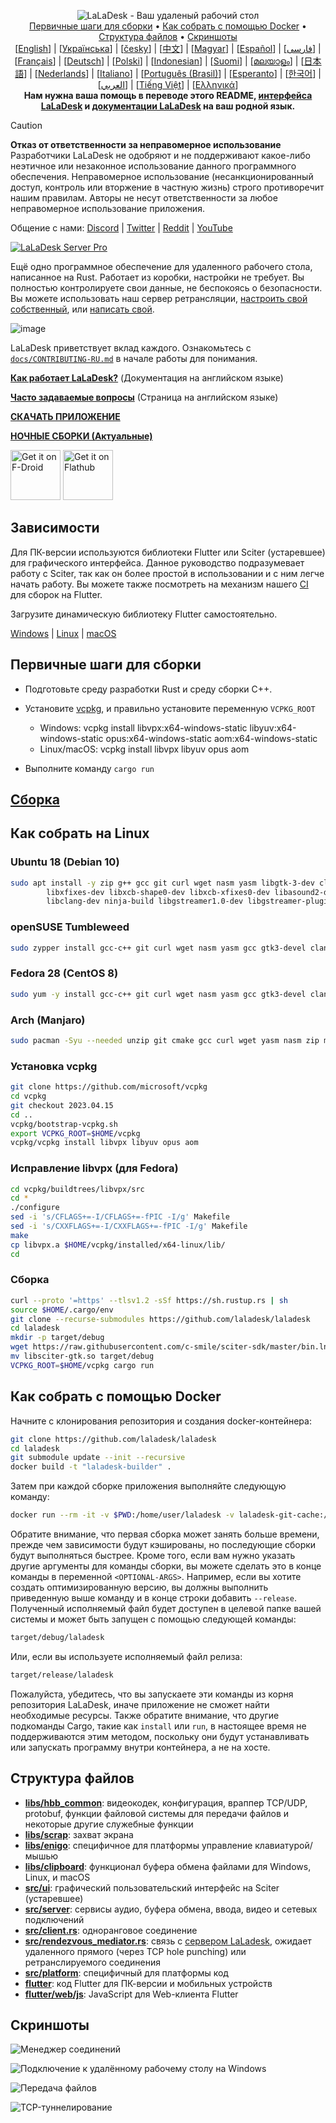 <p align="center">
  <img src="../res/logo-header.svg" alt="LaLaDesk - Ваш удаленый рабочий стол"><br>
  <a href="#первичные-шаги-для-сборки">Первичные шаги для сборки</a> •
  <a href="#как-собрать-с-помощью-Docker">Как собрать с помощью Docker</a> •
  <a href="#структура-файлов">Структура файлов</a> •
  <a href="#скриншоты">Скриншоты</a><br>
  [<a href="../README.md">English</a>] | [<a href="README-UA.md">Українська</a>] | [<a href="README-CS.md">česky</a>] | [<a href="README-ZH.md">中文</a>] | [<a href="README-HU.md">Magyar</a>] | [<a href="README-ES.md">Español</a>] | [<a href="README-FA.md">فارسی</a>] | [<a href="README-FR.md">Français</a>] | [<a href="README-DE.md">Deutsch</a>] | [<a href="README-PL.md">Polski</a>] | [<a href="README-ID.md">Indonesian</a>] | [<a href="README-FI.md">Suomi</a>] | [<a href="README-ML.md">മലയാളം</a>] | [<a href="README-JP.md">日本語</a>] | [<a href="README-NL.md">Nederlands</a>] | [<a href="README-IT.md">Italiano</a>] | [<a href="README-PTBR.md">Português (Brasil)</a>] | [<a href="README-EO.md">Esperanto</a>] | [<a href="README-KR.md">한국어</a>] | [<a href="README-AR.md">العربي</a>] | [<a href="README-VN.md">Tiếng Việt</a>] | [<a href="README-GR.md">Ελληνικά</a>]<br>
  <b>Нам нужна ваша помощь в переводе этого README, <a href="https://github.com/laladesk/laladesk/tree/master/src/lang">интерфейса LaLaDesk</a>
     и <a href="https://github.com/laladesk/doc.laladesk.com">документации LaLaDesk</a> на ваш родной язык.</b>
</p>

> [!Caution]
> **Отказ от ответственности за неправомерное использование** <br>
> Разработчики LaLaDesk не одобряют и не поддерживают какое-либо неэтичное или незаконное использование данного программного обеспечения. Неправомерное использование (несанкционированный доступ, контроль или вторжение в частную жизнь) строго противоречит нашим правилам. Авторы не несут ответственности за любое неправомерное использование приложения.

Общение с нами: [Discord](https://discord.gg/nDceKgxnkV) | [Twitter](https://twitter.com/laladesk) | [Reddit](https://www.reddit.com/r/laladesk) | [YouTube](https://www.youtube.com/@laladesk)

[![LaLaDesk Server Pro](https://img.shields.io/badge/LaLaDesk%20Server%20Pro-%D0%A0%D0%B0%D1%81%D1%88%D0%B8%D1%80%D0%B5%D0%BD%D0%BD%D1%8B%D0%B5%20%D0%92%D0%BE%D0%B7%D0%BC%D0%BE%D0%B6%D0%BD%D0%BE%D1%81%D1%82%D0%B8-blue)](https://laladesk.com/pricing.html)

Ещё одно программное обеспечение для удаленного рабочего стола, написанное на Rust. Работает из коробки, настройки не требует. Вы полностью контролируете свои данные, не беспокоясь о безопасности. Вы можете использовать наш сервер ретрансляции, [настроить свой собственный](https://laladesk.com/server), или [написать свой](https://github.com/laladesk/laladesk-server-demo).

![image](https://user-images.githubusercontent.com/71636191/171661982-430285f0-2e12-4b1d-9957-4a58e375304d.png)

LaLaDesk приветствует вклад каждого. Ознакомьтесь с [`docs/CONTRIBUTING-RU.md`](CONTRIBUTING-RU.md) в начале работы для понимания.

[**Как работает LaLaDesk?**](https://github.com/laladesk/laladesk/wiki/How-does-LaLaDesk-work%3F) (Документация на английском языке)

[**Часто задаваемые вопросы**](https://github.com/laladesk/laladesk/wiki/FAQ) (Страница на английском языке)

[**СКАЧАТЬ ПРИЛОЖЕНИЕ**](https://github.com/laladesk/laladesk/releases)

[**НОЧНЫЕ СБОРКИ (Актуальные)**](https://github.com/laladesk/laladesk/releases/tag/nightly)

[<img src="https://f-droid.org/badge/get-it-on.png"
    alt="Get it on F-Droid"
    height="80">](https://f-droid.org/en/packages/com.carriez.flutter_hbb)
[<img src="https://flathub.org/api/badge?svg&locale=en"
    alt="Get it on Flathub"
    height="80">](https://flathub.org/apps/com.laladesk.LaLaDesk)

## Зависимости

Для ПК-версии используются библиотеки Flutter или Sciter (устаревшее) для графического интерфейса. Данное руководство подразумевает работу с Sciter, так как он более простой в использовании и с ним легче начать работу. Вы можете также посмотреть на механизм нашего [CI](https://github.com/laladesk/laladesk/blob/master/.github/workflows/flutter-build.yml) для сборок на Flutter.

Загрузите динамическую библиотеку Flutter самостоятельно.

[Windows](https://raw.githubusercontent.com/c-smile/sciter-sdk/master/bin.win/x64/sciter.dll) |
[Linux](https://raw.githubusercontent.com/c-smile/sciter-sdk/master/bin.lnx/x64/libsciter-gtk.so) |
[macOS](https://raw.githubusercontent.com/c-smile/sciter-sdk/master/bin.osx/libsciter.dylib)

## Первичные шаги для сборки

- Подготовьте среду разработки Rust и среду сборки C++.

- Установите [vcpkg](https://github.com/microsoft/vcpkg), и правильно установите переменную `VCPKG_ROOT`

  - Windows: vcpkg install libvpx:x64-windows-static libyuv:x64-windows-static opus:x64-windows-static aom:x64-windows-static
  - Linux/macOS: vcpkg install libvpx libyuv opus aom

- Выполните команду `cargo run`

## [Сборка](https://laladesk.com/docs/ru/dev/build/)

## Как собрать на Linux 

### Ubuntu 18 (Debian 10)

```sh
sudo apt install -y zip g++ gcc git curl wget nasm yasm libgtk-3-dev clang libxcb-randr0-dev libxdo-dev \
        libxfixes-dev libxcb-shape0-dev libxcb-xfixes0-dev libasound2-dev libpulse-dev cmake make \
        libclang-dev ninja-build libgstreamer1.0-dev libgstreamer-plugins-base1.0-dev libpam0g-dev
```

### openSUSE Tumbleweed

```sh
sudo zypper install gcc-c++ git curl wget nasm yasm gcc gtk3-devel clang libxcb-devel libXfixes-devel cmake alsa-lib-devel gstreamer-devel gstreamer-plugins-base-devel xdotool-devel pam-devel
```

### Fedora 28 (CentOS 8)

```sh
sudo yum -y install gcc-c++ git curl wget nasm yasm gcc gtk3-devel clang libxcb-devel libxdo-devel libXfixes-devel pulseaudio-libs-devel cmake alsa-lib-devel gstreamer1-devel gstreamer1-plugins-base-devel pam-devel
```

### Arch (Manjaro)

```sh
sudo pacman -Syu --needed unzip git cmake gcc curl wget yasm nasm zip make pkg-config clang gtk3 xdotool libxcb libxfixes alsa-lib pipewire
```

### Установка vcpkg

```sh
git clone https://github.com/microsoft/vcpkg
cd vcpkg
git checkout 2023.04.15
cd ..
vcpkg/bootstrap-vcpkg.sh
export VCPKG_ROOT=$HOME/vcpkg
vcpkg/vcpkg install libvpx libyuv opus aom
```

### Исправление libvpx (для Fedora)

```sh
cd vcpkg/buildtrees/libvpx/src
cd *
./configure
sed -i 's/CFLAGS+=-I/CFLAGS+=-fPIC -I/g' Makefile
sed -i 's/CXXFLAGS+=-I/CXXFLAGS+=-fPIC -I/g' Makefile
make
cp libvpx.a $HOME/vcpkg/installed/x64-linux/lib/
cd
```

### Сборка

```sh
curl --proto '=https' --tlsv1.2 -sSf https://sh.rustup.rs | sh
source $HOME/.cargo/env
git clone --recurse-submodules https://github.com/laladesk/laladesk
cd laladesk
mkdir -p target/debug
wget https://raw.githubusercontent.com/c-smile/sciter-sdk/master/bin.lnx/x64/libsciter-gtk.so
mv libsciter-gtk.so target/debug
VCPKG_ROOT=$HOME/vcpkg cargo run
```

## Как собрать с помощью Docker

Начните с клонирования репозитория и создания docker-контейнера:

```sh
git clone https://github.com/laladesk/laladesk
cd laladesk
git submodule update --init --recursive
docker build -t "laladesk-builder" .
```

Затем при каждой сборке приложения выполняйте следующую команду:

```sh
docker run --rm -it -v $PWD:/home/user/laladesk -v laladesk-git-cache:/home/user/.cargo/git -v laladesk-registry-cache:/home/user/.cargo/registry -e PUID="$(id -u)" -e PGID="$(id -g)" laladesk-builder
```

Обратите внимание, что первая сборка может занять больше времени, прежде чем зависимости будут кэшированы, но последующие сборки будут выполняться быстрее. Кроме того, если вам нужно указать другие аргументы для команды сборки, вы можете сделать это в конце команды в переменной `<OPTIONAL-ARGS>`. Например, если вы хотите создать оптимизированную версию, вы должны выполнить приведенную выше команду и в конце строки добавить `--release`. Полученный исполняемый файл будет доступен в целевой папке вашей системы и может быть запущен с помощью следующей команды:

```sh
target/debug/laladesk
```

Или, если вы используете исполняемый файл релиза:

```sh
target/release/laladesk
```

Пожалуйста, убедитесь, что вы запускаете эти команды из корня репозитория LaLaDesk, иначе приложение не сможет найти необходимые ресурсы. Также обратите внимание, что другие подкоманды Cargo, такие как `install` или `run`, в настоящее время не поддерживаются этим методом, поскольку они будут устанавливать или запускать программу внутри контейнера, а не на хосте.

## Структура файлов

- **[libs/hbb_common](https://github.com/laladesk/laladesk/tree/master/libs/hbb_common)**: видеокодек, конфигурация, враппер TCP/UDP, protobuf, функции файловой системы для передачи файлов и некоторые другие служебные функции
- **[libs/scrap](https://github.com/laladesk/laladesk/tree/master/libs/scrap)**: захват экрана
- **[libs/enigo](https://github.com/laladesk/laladesk/tree/master/libs/enigo)**: специфичное для платформы управление клавиатурой/мышью
- **[libs/clipboard](https://github.com/laladesk/laladesk/tree/master/libs/clipboard)**: функционал буфера обмена файлами для Windows, Linux, и macOS
- **[src/ui](https://github.com/laladesk/laladesk/tree/master/src/ui)**: графический пользовательский интерфейс на Sciter (устаревшее)
- **[src/server](https://github.com/laladesk/laladesk/tree/master/src/server)**: сервисы аудио, буфера обмена, ввода, видео и сетевых подключений
- **[src/client.rs](https://github.com/laladesk/laladesk/tree/master/src/client.rs)**: одноранговое соединение
- **[src/rendezvous_mediator.rs](https://github.com/laladesk/laladesk/tree/master/src/rendezvous_mediator.rs)**: связь с [сервером LaLadesk](https://github.com/laladesk/laladesk-server), ожидает удаленного прямого (через TCP hole punching) или ретранслируемого соединения
- **[src/platform](https://github.com/laladesk/laladesk/tree/master/src/platform)**: специфичный для платформы код
- **[flutter](https://github.com/laladesk/laladesk/tree/master/flutter)**: код Flutter для ПК-версии и мобильных устройств
- **[flutter/web/js](https://github.com/laladesk/laladesk/tree/master/flutter/web/v1/js)**: JavaScript для Web-клиента Flutter

## Скриншоты

![Менеджер соединений](https://github.com/laladesk/laladesk/assets/28412477/db82d4e7-c4bc-4823-8e6f-6af7eadf7651)

![Подключение к удалённому рабочему столу на Windows](https://github.com/laladesk/laladesk/assets/28412477/9baa91e9-3362-4d06-aa1a-7518edcbd7ea)

![Передача файлов](https://github.com/laladesk/laladesk/assets/28412477/39511ad3-aa9a-4f8c-8947-1cce286a46ad)

![TCP-туннелирование](https://github.com/laladesk/laladesk/assets/28412477/78e8708f-e87e-4570-8373-1360033ea6c5)